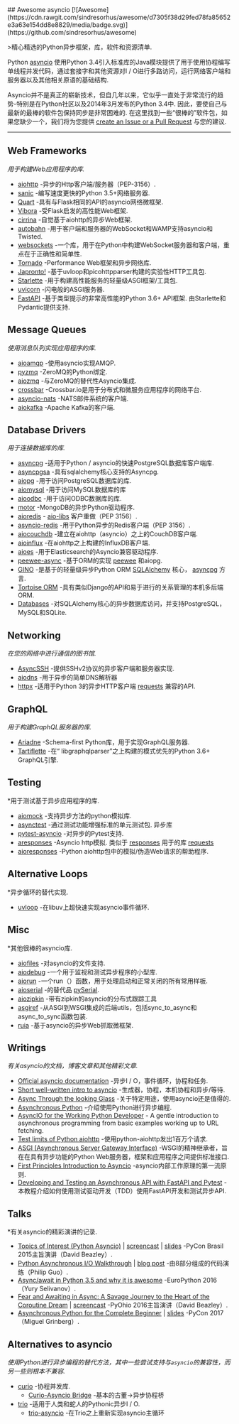 <div class="github-widget" data-repo="timofurrer/awesome-asyncio"></div>
<script async src="https://pagead2.googlesyndication.com/pagead/js/adsbygoogle.js"></script><ins class="adsbygoogle" style="display:block" data-ad-client="ca-pub-6890694312814945" data-ad-slot="5473692530" data-ad-format="auto"  data-full-width-responsive="true"></ins><script>(adsbygoogle = window.adsbygoogle || []).push({});</script>
## Awesome asyncio [![Awesome](https://cdn.rawgit.com/sindresorhus/awesome/d7305f38d29fed78fa85652e3a63e154dd8e8829/media/badge.svg)](https://github.com/sindresorhus/awesome)

&gt;精心精选的Python异步框架，库，软件和资源清单.

Python [asyncio](https://docs.python.org/3/library/asyncio.html) 使用Python 3.4引入标准库的Java模块提供了用于使用协程编写单线程并发代码，通过套接字和其他资源对I / O进行多路访问，运行网络客户端和服务器以及其他相关原语的基础结构.

Asyncio并不是真正的崭新技术，但自几年以来，它似乎一直处于非常流行的趋势-特别是在Python社区以及2014年3月发布的Python 3.4中.
因此，要使自己与最新的最棒的软件包保持同步是非常困难的.
在这里找到一些“很棒的”软件包，如果您缺少一个，我们将为您提供 [create an Issue or a Pull Request](https://github.com/timofurrer/awesome-asyncio/blob/master/CONTRIBUTING.md) 与您的建议.




***

## Web Frameworks

*用于构建Web应用程序的库.*

* [aiohttp](https://github.com/KeepSafe/aiohttp) -异步的Http客户端/服务器（PEP-3156）.
* [sanic](https://github.com/channelcat/sanic) -编写速度更快的Python 3.5+网络服务器.
* [Quart](https://gitlab.com/pgjones/quart) -具有与Flask相同的API的asyncio网络微框架.
* [Vibora](https://github.com/vibora-io/vibora) -受Flask启发的高性能Web框架.
* [cirrina](https://github.com/neolynx/cirrina) -自觉基于aiohttp的异步Web框架.
* [autobahn](https://github.com/crossbario/autobahn-python) -用于客户端和服务器的WebSocket和WAMP支持asyncio和Twisted.
* [websockets](https://github.com/aaugustin/websockets/) -一个库，用于在Python中构建WebSocket服务器和客户端，重点在于正确性和简单性.
* [Tornado](http://www.tornadoweb.org/en/stable/) -Performance Web框架和异步网络库.
* [Japronto!](https://github.com/squeaky-pl/japronto) -基于uvloop和picohttpparser构建的实验性HTTP工具包.
* [Starlette](https://github.com/encode/starlette) -用于构建高性能服务的轻量级ASGI框架/工具包.
* [uvicorn](https://github.com/encode/uvicorn) -闪电般的ASGI服务器.
* [FastAPI](https://github.com/tiangolo/fastapi)  -基于类型提示的非常高性能的Python 3.6+ API框架.  由Starlette和Pydantic提供支持.

## Message Queues

*使用消息队列实现应用程序的库.*

* [aioamqp](https://github.com/Polyconseil/aioamqp) -使用asyncio实现AMQP.
* [pyzmq](https://github.com/zeromq/pyzmq) -ZeroMQ的Python绑定.
* [aiozmq](https://github.com/aio-libs/aiozmq) -与ZeroMQ的替代性Asyncio集成.
* [crossbar](https://github.com/crossbario/crossbar) -Crossbar.io是用于分布式和微服务应用程序的网络平台.
* [asyncio-nats](https://github.com/nats-io/asyncio-nats) -NATS邮件系统的客户端.
* [aiokafka](https://github.com/aio-libs/aiokafka) -Apache Kafka的客户端.

## Database Drivers

*用于连接数据库的库.*

* [asyncpg](https://github.com/MagicStack/asyncpg) -适用于Python / asyncio的快速PostgreSQL数据库客户端库.
* [asyncpgsa](https://github.com/CanopyTax/asyncpgsa) -具有sqlalchemy核心支持的Asyncpg.
* [aiopg](https://github.com/aio-libs/aiopg/) -用于访问PostgreSQL数据库的库.
* [aiomysql](https://github.com/aio-libs/aiomysql) -用于访问MySQL数据库的库
* [aioodbc](https://github.com/aio-libs/aioodbc) -用于访问ODBC数据库的库.
* [motor](https://github.com/mongodb/motor) -MongoDB的异步Python驱动程序.
* [aioredis](https://github.com/aio-libs/aioredis) - [aio-libs](https://github.com/aio-libs) 客户重做（PEP 3156）.
* [asyncio-redis](https://github.com/jonathanslenders/asyncio-redis) -用于Python异步的Redis客户端（PEP 3156）.
* [aiocouchdb](https://github.com/aio-libs/aiocouchdb) -建立在aiohttp（asyncio）之上的CouchDB客户端.
* [aioinflux](https://github.com/plugaai/aioinflux) -在aiohttp之上构建的InfluxDB客户端.
* [aioes](https://github.com/aio-libs/aioes) -用于Elasticsearch的Asyncio兼容驱动程序.
* [peewee-async](https://github.com/05bit/peewee-async) -基于ORM的实现 [peewee](https://github.com/coleifer/peewee) 和aiopg.
* [GINO](https://github.com/fantix/gino) -是基于的轻量级异步Python ORM [SQLAlchemy](https://www.sqlalchemy.org/) 核心， [asyncpg](https://github.com/MagicStack/asyncpg) 方言.
* [Tortoise ORM](https://github.com/tortoise/tortoise-orm) -具有类似Django的API和易于进行的关系管理的本机多后端ORM.
* [Databases](https://github.com/encode/databases) -对SQLAlchemy核心的异步数据库访问，并支持PostgreSQL，MySQL和SQLite.

## Networking

*在您的网络中进行通信的图书馆.*

* [AsyncSSH](https://github.com/ronf/asyncssh) -提供SSHv2协议的异步客户端和服务器实现.
* [aiodns](https://github.com/saghul/aiodns) -用于异步的简单DNS解析器
* [httpx](https://github.com/encode/httpx) -适用于Python 3的异步HTTP客户端 [requests](https://github.com/psf/requests) 兼容的API.

## GraphQL

*用于构建GraphQL服务器的库.*

* [Ariadne](https://ariadnegraphql.org) -Schema-first Python库，用于实现GraphQL服务器.
* [Tartiflette](https://tartiflette.io/) -在“ libgraphqlparser”之上构建的模式优先的Python 3.6+ GraphQL引擎.

## Testing

*用于测试基于异步应用程序的库.

* [aiomock](https://github.com/nhumrich/aiomock/) -支持异步方法的python模拟库.
* [asynctest](https://github.com/Martiusweb/asynctest/)  -通过测试功能增强标准的单元测试包.  异步库
* [pytest-asyncio](https://github.com/pytest-dev/pytest-asyncio) -对异步的Pytest支持.
* [aresponses](https://github.com/CircleUp/aresponses)  -Asyncio http模拟.  类似于 [responses](https://github.com/getsentry/responses) 用于的库 [requests](https://github.com/requests/requests)
* [aioresponses](https://github.com/pnuckowski/aioresponses) -Python aiohttp包中的模拟/伪造Web请求的帮助程序.

## Alternative Loops

*异步循环的替代实现.

* [uvloop](https://github.com/MagicStack/uvloop) -在libuv上超快速实现asyncio事件循环.

## Misc

*其他很棒的asyncio库.

* [aiofiles](https://github.com/Tinche/aiofiles/) -对asyncio的文件支持.
* [aiodebug](https://github.com/qntln/aiodebug) -一个用于监视和测试异步程序的小型库.
* [aiorun](https://github.com/cjrh/aiorun) -一个run（）函数，用于处理启动和正常关闭的所有常用样板.
* [aioserial](https://github.com/changyuheng/aioserial) -的替代品 [pySerial](https://github.com/pyserial/pyserial).
* [aiozipkin](https://github.com/aio-libs/aiozipkin) -带有zipkin的asyncio的分布式跟踪工具
* [asgiref](https://github.com/django/asgiref) -从ASGI到WSGI集成的后端utils，包括sync_to_async和async_to_sync函数包装.
* [ruia](https://github.com/howie6879/ruia) -基于asyncio的异步Web抓取微框架.
## Writings

*有关asyncio的文档，博客文章和其他精彩文章.*

* [Official asyncio documentation](https://docs.python.org/3/library/asyncio.html) -异步I / O，事件循环，协程和任务.
* [Short well-written intro to asyncio](http://masnun.com/2015/11/13/python-generators-coroutines-native-coroutines-and-async-await.html) -生成器，协程，本机协程和异步/等待.
* [Async Through the looking Glass](https://hackernoon.com/async-through-the-looking-glass-d69a0a88b661) -关于特定用途，使用asyncio还是值得的.
* [Asynchronous Python](https://hackernoon.com/asynchronous-python-45df84b82434) -介绍使用Python进行异步编程.
* [AsyncIO for the Working Python Developer](https://hackernoon.com/asyncio-for-the-working-python-developer-5c468e6e2e8e) - A gentle introduction to asynchronous programming from basic examples working up to URL fetching.
* [Test limits of Python aiohttp](https://pawelmhm.github.io/asyncio/python/aiohttp/2016/04/22/asyncio-aiohttp.html) -使用python-aiohttp发出1百万个请求.
* [ASGI (Asynchronous Server Gateway Interface)](https://asgi.readthedocs.io/en/latest/) -WSGI的精神继承者，旨在在具有异步功能的Python Web服务器，框架和应用程序之间提供标准接口.
* [First Principles Introduction to Asyncio](https://hackernoon.com/a-simple-introduction-to-pythons-asyncio-595d9c9ecf8c) -asyncio内部工作原理的第一流原则.
* [Developing and Testing an Asynchronous API with FastAPI and Pytest](https://testdriven.io/blog/fastapi-crud/) -本教程介绍如何使用测试驱动开发（TDD）使用FastAPI开发和测试异步API.

## Talks

*有关asyncio的精彩演讲的记录.

* [Topics of Interest (Python Asyncio)](https://youtu.be/ZzfHjytDceU) | [screencast](https://youtu.be/lYe8W04ERnY) | [slides](https://speakerdeck.com/dabeaz/topics-of-interest-async) -PyCon Brasil 2015主旨演讲（David Beazley）.
* [Python Asynchronous I/O Walkthrough](https://www.youtube.com/playlist?list=PLpEcQSRWP2IjVRlTUptdD05kG-UkJynQT) | [blog post](http://pgbovine.net/python-async-io-walkthrough.htm) -由8部分组成的代码演练（Philip Guo）.
* [Async/await in Python 3.5 and why it is awesome](https://www.youtube.com/watch?v=m28fiN9y_r8&t=132s) -EuroPython 2016（Yury Selivanov）.
* [Fear and Awaiting in Async: A Savage Journey to the Heart of the Coroutine Dream](https://www.youtube.com/watch?v=E-1Y4kSsAFc) | [screencast](https://www.youtube.com/watch?v=Bm96RqNGbGo) -PyOhio 2016主旨演讲（David Beazley）.
* [Asynchronous Python for the Complete Beginner](https://www.youtube.com/watch?v=iG6fr81xHKA) | [slides](https://speakerdeck.com/pycon2017/miguel-grinberg-asynchronous-python-for-the-complete-beginner) -PyCon 2017（Miguel Grinberg）.

## Alternatives to asyncio

*使用Python进行异步编程的替代方法，其中一些尝试支持与`asyncio`的兼容性，而另一些则根本不兼容.*

* [curio](https://github.com/dabeaz/curio) -协程并发库.
  * [Curio-Asyncio Bridge](https://github.com/dabeaz/curio/issues/190) -基本的古董-&gt;异步协程桥
* [trio](https://github.com/python-trio/trio) -适用于人类和蛇人的Pythonic异步I / O.
  * [trio-asyncio](https://github.com/python-trio/trio-asyncio) -在Trio之上重新实现asyncio主循环
